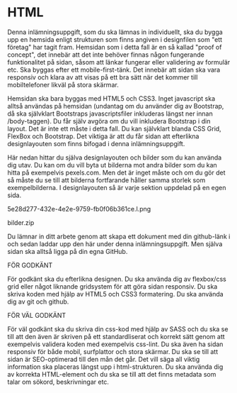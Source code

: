 # HTML

Denna inlämningsuppgift, som du ska lämnas in individuellt, ska du bygga upp en hemsida enligt strukturen som 
finns angiven i designfilen som "ett företag" har tagit fram. 
Hemsidan som i detta fall är en så kallad "proof of concept", det innebär att det inte behöver finnas någon fungerande 
funktionalitet på sidan, såsom att länkar fungerar eller validering av formulär etc. Ska byggas efter ett mobile-first-tänk. 
Det innebär att sidan ska vara responsiv och klara av att visas på ett bra sätt när det kommer till mobiltelefoner 
likväl på stora skärmar.

Hemsidan ska bara byggas med HTML5 och CSS3. Inget javascript ska alltså användas på hemsidan 
(undantag om du använder dig av Bootstrap, då ska självklart Bootstraps javascriptsfiler inkluderas längst ner innan /body-taggen). 
Du får själv avgöra om du vill inkludera Bootstrap i din layout. Det är inte ett måste i detta fall. 
Du kan självklart blanda CSS Grid, FlexBox och Bootstrap. Det viktiga är att du får sidan att efterlikna designlayouten som finns 
bifogad i denna inlämningsuppgift.

Här nedan hittar du själva designlayouten och bilder som du kan använda dig utav. Du kan om du vill byta ut bilderna mot 
andra bilder som du kan hitta på exempelvis pexels.com. Men det är inget måste och om du gör det så måste du se till att bilderna 
fortfarande håller samma storlek som exempelbilderna. 
I designlayouten så är varje sektion uppdelad på en egen sida.

5e28d277-432e-4e2e-9759-fb0f06b361ce.l.png 

bilder.zip


Du lämnar in ditt arbete genom att skapa ett dokument med din github-länk i och sedan laddar upp den här under 
denna inlämningsuppgift. Men själva sidan ska alltså ligga på din egna GitHub.

FÖR GODKÄNT

För godkänt ska du efterlikna designen. Du ska använda dig av flexbox/css grid eller något liknande gridsystem för att göra sidan 
responsiv. Du ska skriva koden med hjälp av HTML5 och CSS3 formatering. Du ska använda dig av git och github. 

FÖR VÄL GODKÄNT

För väl godkänt ska du skriva din css-kod med hjälp av SASS och du ska se till att den även är skriven på ett standardliserat 
och korrekt sätt genom att exempelvis validera koden med exempelvis css-lint. 
Du ska även ha sidan responsiv för både mobil, surfplattor och stora skärmar. 
Du ska se till att sidan är SEO-optimerad till den mån det går. Det vill säga all viktig information ska placeras längst upp 
i html-strukturen. Du ska använda dig av korrekta HTML-element och du ska se till att det finns metadata som talar om sökord, 
beskrivningar etc.
